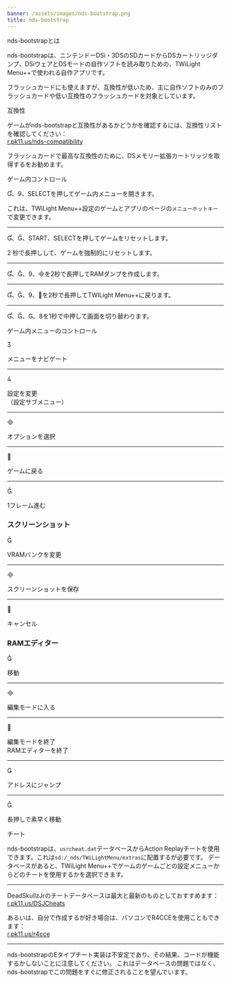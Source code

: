 ```yaml
---
banner: /assets/images/nds-bootstrap.png
title: nds-bootstrap
---
```


<div id="about" class="section-title">nds-bootstrapとは</div>
<div class="section-body">
    <p>
        nds-bootstrapは、ニンテンドーDSi・3DSのSDカードからDSカートリッジダンプ、DSiウェアとDSモードの自作ソフトを読み取りための、TWiLight Menu++で使われる自作アプリです。
    </p>
    <p>
        フラッシュカードにも使えますが、互換性が低いため、主に自作ソフトのみのフラッシュカードや低い互換性のフラッシュカードを対象としています。
    </p>
</div>

<div id="compatibility" class="section-title">互換性</div>
<div class="section-body">
    <p>
        ゲームがnds-bootstrapと互換性があるかどうかを確認するには、互換性リストを確認してください：<br><a href="https://r.pk11.us/nds-compatibility">r.pk11.us/nds-compatibility</a>
    </p>
    <p>
        フラッシュカードで最高な互換性のために、DSメモリー拡張カートリッジを取得するをお勧めます。
    </p>
</div>

<div id="controls" class="section-title">ゲーム内コントロール</div>
<div class="section-body">
    <p>
        &#xE004;、&#xE07A;、SELECTを押してゲーム内メニューを開きます。
    </p>
    <p>
        これは、TWiLight Menu++設定のゲームとアプリのページの<code>メニューホットキー</code>で変更できます。
    </p>
    <hr>
    <p>
        &#xE004;、&#xE005;、START、SELECTを押してゲームをリセットします。
    </p>
    <p>
        2 秒で長押しして、ゲームを強制的にリセットします。
    </p>
    <hr>
    <p>
        &#xE004;、&#xE005;、&#xE07A;、&#xE000;を2秒で長押してRAMダンプを作成します。
    </p>
    <hr>
    <p>
        &#xE004;、&#xE005;、&#xE07A;、&#xE001;を2秒で長押してTWILight Menu++に戻ります。
    </p>
    <hr>
    <p>
        &#xE004;、&#xE005;、&#xE002;、&#xE079;を1秒で中押して画面を切り替わります。
    </p>
</div>

<div id="menu-controls" class="section-title">ゲーム内メニューのコントロール</div>
<div class="section-body">
    <div class="button-action-group">
        <p class="button-action button">&#xE07D;</p>
        <p class="button-action-text">メニューをナビゲート</p>
    </div>
    <hr>
    <div class="button-action-group">
        <p class="button-action button">&#xE07E;</p>
        <p class="button-action-text">設定を変更<br>（設定サブメニュー）</p>
    </div>
    <hr>
    <div class="button-action-group">
        <p class="button-action button">&#xE000;</p>
        <p class="button-action-text">オプションを選択</p>
    </div>
    <hr>
    <div class="button-action-group">
        <p class="button-action button">&#xE001;</p>
        <p class="button-action-text">ゲームに戻る</p>
    </div>
    <hr>
    <div class="button-action-group">
        <p class="button-action button">&#xE005;</p>
        <p class="button-action-text">1フレーム進む</p>
    </div>
    <h3>スクリーンショット</h3>
    <div class="button-action-group">
        <p class="button-action button">&#xE006;</p>
        <p class="button-action-text">VRAMバンクを変更</p>
    </div>
    <hr>
    <div class="button-action-group">
        <p class="button-action button">&#xE000;</p>
        <p class="button-action-text">スクリーンショットを保存</p>
    </div>
    <hr>
    <div class="button-action-group">
        <p class="button-action button">&#xE001;</p>
        <p class="button-action-text">キャンセル</p>
    </div>
    <h3>RAMエディター</h3>
    <div class="button-action-group">
        <p class="button-action button">&#xE006;</p>
        <p class="button-action-text">移動</p>
    </div>
    <hr>
    <div class="button-action-group">
        <p class="button-action button">&#xE000;</p>
        <p class="button-action-text">編集モードに入る</p>
    </div>
    <hr>
    <div class="button-action-group">
        <p class="button-action button">&#xE001;</p>
        <p class="button-action-text">編集モードを終了<br>RAMエディターを終了</p>
    </div>
    <hr>
    <div class="button-action-group">
        <p class="button-action button">&#xE003;</p>
        <p class="button-action-text">アドレスにジャンプ</p>
    </div>
    <hr>
    <div class="button-action-group">
        <p class="button-action button">&#xE005;</p>
        <p class="button-action-text">長押しで素早く移動</p>
    </div>
</div>

<div id="cheats" class="section-title">チート</div>
<div class="section-body">
    <p>
        nds-bootstrapは、<code>usrcheat.dat</code>データベースからAction Replayチートを使用できます。これは<code>sd:/_nds/TWiLightMenu/extras</code>に配置するが必要です。 データベースがあると、TWiLight Menu++でゲームのゲームごとの設定メニューからどのチートを使用するかを選択できます。
    </p>
    <hr>
    <p>
        DeadSkullzJrのチートデータベースは最大と最新のものとしておすすめます：<br><a href="https://r.pk11.us/DSJCheats"> r.pk11.us/DSJCheats</a>
    </p>
    <p>
        あるいは、自分で作成するが好き場合は、パソコンでR4CCEを使用こともできます：<br><a href="https://r.pk11.us/r4cce">r.pk11.us/r4cce</a>
    </p>
    <hr>
    <p>
        nds-bootstrapのEタイプチート実装は不安定であり、その結果、コードが機能するかしないことに注意してください。 これはデータベースの問題ではなく、nds-bootstrapでこの問題をすぐに修正されることを望んでいます。
    </p>
</div>
